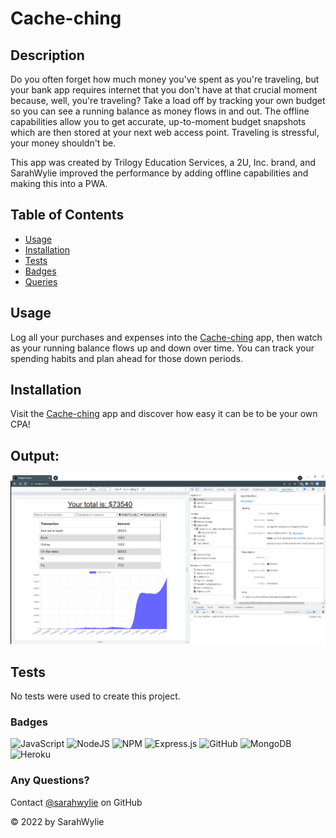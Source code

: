 # Cache-ching

## Description
Do you often forget how much money you've spent as you're traveling, but your bank app requires internet that you don't have at that crucial moment because, well, you're traveling? Take a load off by tracking your own budget so you can see a running balance as money flows in and out. The offline capabilities allow you to get accurate, up-to-moment budget snapshots which are then stored at your next web access point. Traveling is stressful, your money shouldn't be.

This app was created by Trilogy Education Services, a 2U, Inc. brand, and SarahWylie improved the performance by adding offline capabilities and making this into a PWA.

## Table of Contents
* [Usage](#usage)
* [Installation](#installation)
* [Tests](#tests)
* [Badges](#badges)
* [Queries](#any-questions)

## Usage
Log all your purchases and expenses into the [Cache-ching](https://cache-ching.herokuapp.com/) app, then watch as your running balance flows up and down over time. You can track your spending habits and plan ahead for those down periods. 

## Installation
Visit the [Cache-ching](https://cache-ching.herokuapp.com/) app and discover how easy it can be to be your own CPA!

## Output:
![Screenshot](./Screenshot.png)

## Tests
No tests were used to create this project.

### Badges
![JavaScript](https://img.shields.io/badge/javascript-%23323330.svg?style=for-the-badge&logo=javascript&logoColor=%23F7DF1E)
![NodeJS](https://img.shields.io/badge/node.js-6DA55F?style=for-the-badge&logo=node.js&logoColor=white)
![NPM](https://img.shields.io/badge/NPM-%23000000.svg?style=for-the-badge&logo=npm&logoColor=white)
![Express.js](https://img.shields.io/badge/express.js-%23404d59.svg?style=for-the-badge&logo=express&logoColor=%2361DAFB)
![GitHub](https://img.shields.io/badge/github-%23121011.svg?style=for-the-badge&logo=github&logoColor=white)
![MongoDB](https://img.shields.io/badge/MongoDB-%234ea94b.svg?style=for-the-badge&logo=mongodb&logoColor=white)
![Heroku](https://img.shields.io/badge/heroku-%23430098.svg?style=for-the-badge&logo=heroku&logoColor=white)

### Any Questions?
Contact [@sarahwylie](https://github.com/sarahwylie) on GitHub

© 2022 by SarahWylie
